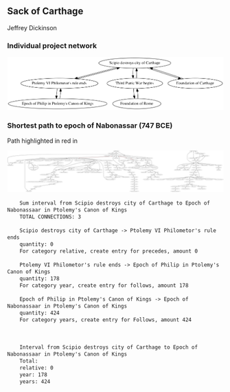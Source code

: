 ## Sack of Carthage

Jeffrey Dickinson


### Individual project network

[![network](dickinson.png) ](dickinson.png)


### Shortest path to epoch of Nabonassar (747 BCE)

Path highlighted in red in

[![network](carthage.png) ](carthage.png)


        Sum interval from Scipio destroys city of Carthage to Epoch of Nabonassaar in Ptolemy's Canon of Kings
        TOTAL CONNECTIONS: 3

        Scipio destroys city of Carthage -> Ptolemy VI Philometor's rule ends
        quantity: 0
        For category relative, create entry for precedes, amount 0

        Ptolemy VI Philometor's rule ends -> Epoch of Philip in Ptolemy's Canon of Kings
        quantity: 178
        For category year, create entry for follows, amount 178

        Epoch of Philip in Ptolemy's Canon of Kings -> Epoch of Nabonassaar in Ptolemy's Canon of Kings
        quantity: 424
        For category years, create entry for Follows, amount 424



        Interval from Scipio destroys city of Carthage to Epoch of Nabonassaar in Ptolemy's Canon of Kings
        Total:
        relative: 0
        year: 178
        years: 424

